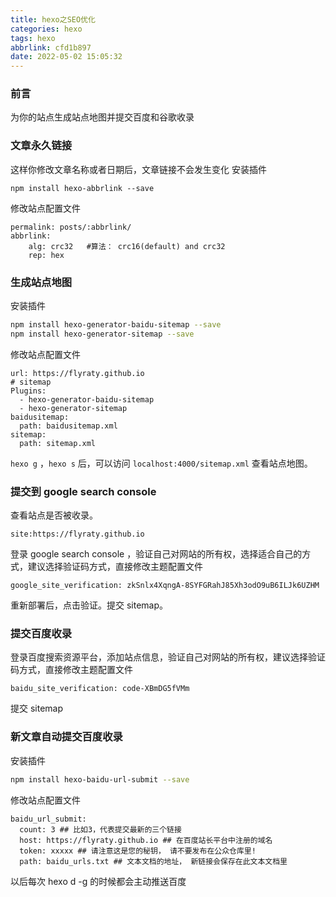 ```yaml
---
title: hexo之SEO优化
categories: hexo
tags: hexo
abbrlink: cfd1b897
date: 2022-05-02 15:05:32
---
```


### 前言
为你的站点生成站点地图并提交百度和谷歌收录
<!--more-->

### 文章永久链接
这样你修改文章名称或者日期后，文章链接不会发生变化
安装插件
```
npm install hexo-abbrlink --save

```
修改站点配置文件
```
permalink: posts/:abbrlink/
abbrlink:
    alg: crc32   #算法： crc16(default) and crc32
    rep: hex
```

### 生成站点地图
安装插件
```sh
npm install hexo-generator-baidu-sitemap --save
npm install hexo-generator-sitemap --save
```
修改站点配置文件
```
url: https://flyraty.github.io
# sitemap
Plugins:
  - hexo-generator-baidu-sitemap
  - hexo-generator-sitemap
baidusitemap:
  path: baidusitemap.xml
sitemap:
  path: sitemap.xml
```
`hexo g` ，`hexo s` 后，可以访问 `localhost:4000/sitemap.xml` 查看站点地图。

### 提交到 google search console
查看站点是否被收录。
```
site:https://flyraty.github.io
```
登录 google search console ，验证自己对网站的所有权，选择适合自己的方式，建议选择验证码方式，直接修改主题配置文件
```
google_site_verification: zkSnlx4XqngA-8SYFGRahJ85Xh3odO9uB6ILJk6UZHM
```
重新部署后，点击验证。提交 sitemap。

### 提交百度收录
登录百度搜索资源平台，添加站点信息，验证自己对网站的所有权，建议选择验证码方式，直接修改主题配置文件
```
baidu_site_verification: code-XBmDG5fVMm
```
提交 sitemap

### 新文章自动提交百度收录
安装插件
```sh
npm install hexo-baidu-url-submit --save
```
修改站点配置文件
```
baidu_url_submit:
  count: 3 ## 比如3，代表提交最新的三个链接
  host: https://flyraty.github.io ## 在百度站长平台中注册的域名
  token: xxxxx ## 请注意这是您的秘钥， 请不要发布在公众仓库里!
  path: baidu_urls.txt ## 文本文档的地址， 新链接会保存在此文本文档里
```
以后每次 hexo d -g 的时候都会主动推送百度
